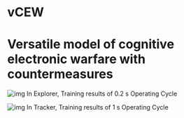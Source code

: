 # vCEW
# Versatile model of cognitive electronic warfare with countermeasures

 ![img](https://github.com/youshixun/vCEW/blob/master/Explorer_V1/0.2_TRAINING.gif)
 In Explorer, Training results of 0.2 s Operating Cycle

 ![img](https://github.com/youshixun/vCEW/blob/master/Tracker/1%20TRAINING.gif)
 In Tracker, Training results of 1 s Operating Cycle

